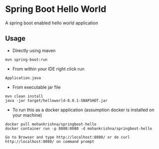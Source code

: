 # Spring Boot Hello World

A spring boot enabled hello world application





## Usage

- Directly using maven
```
mvn spring-boot:run
```

- From within your IDE right click run 
```
Application.java
```

- From executable jar file
```
mvn clean install
java -jar target/helloworld-0.0.1-SNAPSHOT.jar
```

- To run this as a docker application (assumption docker is installed on your machine)
```
docker pull mohankrishna/springboot-hello
docker container run -p 8080:8080 -d mohankrishna/springboot-hello

Go to Browser and type http://localhost:8080/ or do curl http://localhost:8080/ on command prompt
```



